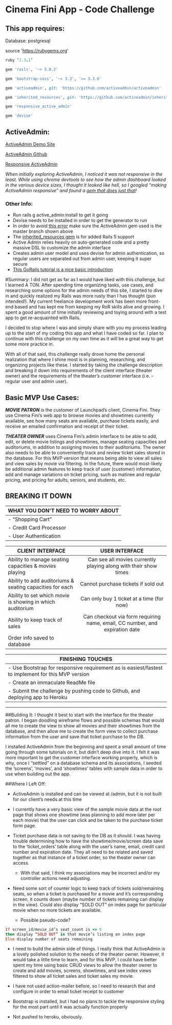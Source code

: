 # Cinema Fini App - Code Challenge

## This app requires:

Database: postgresql

source 'https://rubygems.org'
```ruby
ruby ‘2.3.1’
```
```ruby
gem 'rails', '~> 5.0.2'
```

```ruby
gem 'bootstrap-sass', '~> 3.3', '>= 3.3.6'
```
```ruby
gem 'activeadmin', git: 'https://github.com/activeadmin/activeadmin'
```
```ruby
gem 'inherited_resources', git: 'https://github.com/activeadmin/inherited_resources'
```
```ruby
gem 'responsive_active_admin'
```
```ruby
gem 'devise'
```

## ActiveAdmin:
[ActiveAdmin Demo Site](http://demo.activeadmin.info/admin)

[ActiveAdmin Github](https://github.com/activeadmin/activeadmin)

[Responsive ActiveAdmin](https://github.com/ball-hayden/responsive_active_admin)

_When initially exploring ActiveAdmin, I noticed it was not responsive in the least. While using chrome devtools to see how the admin dashboard looked in the various device sizes, I thought it looked like hell, so I googled “making ActiveAdmin responsive” and found a [gem that does just that](https://github.com/ball-hayden/responsive_active_admin)!_

### Other Info:
*  Run rails g active_admin:install to get it going
*  Devise needs to be installed in order to get the generator to run
*  In order to avoid [this error](https://github.com/activeadmin/activeadmin/issues/4679) make sure the ActiveAdmin gem used is the master branch shown above
*  The [inherited_resources gem](https://github.com/activeadmin/inherited_resources) is for added Rails 5 support
*  Active Admin relies heavily on auto-generated code and a pretty massive DSL to customize the admin interface
*  Creates admin user model and uses devise for admin authentication, so regular users are separated out from admin user, keeping it super secure
*  [This GoRails tutorial is a nice basic introduction](https://www.youtube.com/watch?v=NJYtzznKrg0)

#Summary:
I did not get as far as I would have liked with this challenge, but I learned A TON. After spending time organizing tasks, use cases, and researching some options for the admin needs of this site, I started to dive in and quickly realized my Rails was more rusty than I has thought (pun intended!). My current freelance development work has been more front-end based and has kept me from keeping my RoR skills alive and growing. I spent a good amount of time initially reviewing and toying around with a test app to get re-acquainted with Rails.

I decided to stop where I was and simply share with you my process leading up to the start of my coding this app and what I have coded so far. I plan to continue with this challenge on my own time as it will be a great way to get some more practice in.

With all of that said, this challenge really drove home the personal realization that where I shine most is in planning, researching, and organizing projects like these. I started by taking the challenge description and breaking it down into requirements of the client interface (theater owner) and the requirements of the theater’s customer interface (i.e. - regular user and admin user).

## Basic MVP Use Cases:
**_MOVIE PATRON_** is the customer of Launchpad’s client, Cinema Fini. They use Cinema Fini’s web app to browse movies and showtimes currently available, see how many seats are available, purchase tickets easily, and receive an emailed confirmation and receipt of their ticket.

**_THEATER OWNER_** uses Cinema Fini’s admin interface to be able to add, edit, or delete movie listings and showtimes, manage seating capacities and auditoriums, in addition to assigning movies to their auditoriums. The owner also needs to be able to conveniently track and review ticket sales stored in the database. For this MVP version that means being able to view all sales and view sales by movie via filtering. In the future, there would most-likely be additional admin features to keep track of user (customer) information, add and manage variations on ticket pricing, such as matinee and regular pricing, and pricing for adults, seniors, and students, etc.

## **BREAKING IT DOWN**

| **WHAT YOU DON'T NEED TO WORRY ABOUT**|
| ------------------------------------- |
| - “Shopping Cart”                     |
| - Credit Card Processor               |
| - User Authentication                 |

| **CLIENT INTERFACE**                                           | **USER INTERFACE** |
| ------------------------------------------------------------   | :-----------------:|
| Ability to manage seating capacities & movies playing          | Can see all movies currently playing along with their show times            |
| Ability to add auditoriums & seating capacities for each       | Cannot purchase tickets if sold out                                         |
| Ability to set which movie is showing in which auditorium      | Can only buy 1 ticket at a time (for now)                                   |
| Ability to keep track of sales                                 | Can checkout via form requiring name, email, CC number, and expiration date |
| Order info saved to database                                   |                                                                             |

| **FINISHING TOUCHES**|
| ------------------------------------- |
| - Use Bootstrap for responsive requirement as is easiest/fastest to implement for this MVP version                      |
| - Create an immaculate ReadMe file                                                                                      |
| - Submit the challenge by pushing code to Github, and deploying app to Heroku                                           |
---------------------------------------------------------------------------------------------------------------------------

##Building It:
I thought it best to start with the interface for the theater patron. I began doodling wireframe flows and possible schemas that would all me to create the view to show all movies and their showtimes from the database, and then allow me to create the form view to collect purchase information from the user and save that ticket purchase to the DB. 

I installed ActiveAdmin from the beginning and spent a small amount of time going through some tutorials on it, but didn’t deep dive into it. I felt it was more important to get the customer interface working properly, which is why, once I “settled” on a database schema and its associations, I seeded the ‘screens’, ‘movies’, and ‘showtimes’ tables with sample data in order to use when building out the app.

##Where I Left Off:
* ActiveAdmin is installed and can be viewed at /admin, but it is not built for our client’s needs at this time

* I currently have a very basic view of the sample movie data at the root page that shows one showtime (was planning to add more later per each movie) that the user can click and be taken to the purchase ticket form page. 

* Ticket purchase data is not saving to the DB as it should. I was having trouble determining how to have the showtime/movie/screen data save to the ‘ticket_orders’ table along with the user’s name, email, credit card number and expiration date. They all need to be related and saved together as that instance of a ticket order, so the theater owner can access.
  * With that said, I think my associations may be incorrect and/or my controller actions need adjusting.

* Need some sort of counter logic to keep track of tickets sold/remaining seats, so when a ticket is purchased for a movie and it’s corresponding screen, it counts down (maybe number of tickets remaining can display in the view). Could also display “SOLD OUT” on index page for particular movie when no more tickets are available.
  * Possible pseudo-code?
```ruby
If screen_id/movie_id’s seat_count is <= 0
then display “SOLD OUT” in that movie’s listing on index page
Else display number of seats remaining
```

* I need to build the admin side of things. I really think that ActiveAdmin is a lovely polished solution to the needs of the theater owner. However, it would take a little time to learn, and for this MVP, I could have better spent my time using basic CRUD views to allow the theater owner to create and add movies, screens, showtimes, and see index views filtered to show all ticket sales and ticket sales my movie.

* I have not used action-mailer before, so I need to research that and configure in order to email ticket receipt to customer

* Bootstrap is installed, but I had no plans to tackle the responsive styling for the most part until it was actually function properly

* Not pushed to heroku, obviously.





